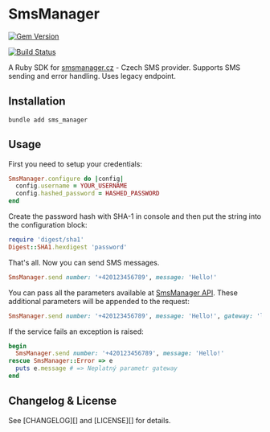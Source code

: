 # SmsManager

[![Gem Version](https://badge.fury.io/rb/sms_manager.png)](http://badge.fury.io/rb/sms_manager)

[![Build Status](https://github.com/PrimeHammer/sms_manager/actions/workflows/ci.yml/badge.svg)](https://github.com/PrimeHammer/sms_manager/actions)

A Ruby SDK for [smsmanager.cz](http://smsmanager.cz/) - Czech SMS provider. Supports SMS sending and error handling. Uses legacy endpoint.

## Installation

`bundle add sms_manager`

## Usage

First you need to setup your credentials:

```ruby
SmsManager.configure do |config|
  config.username = YOUR_USERNAME
  config.hashed_password = HASHED_PASSWORD
end
```

Create the password hash with SHA-1 in console and then put the string into the configuration block:

```ruby
require 'digest/sha1'
Digest::SHA1.hexdigest 'password'
```

That's all. Now you can send SMS messages.

```ruby
SmsManager.send number: '+420123456789', message: 'Hello!'
```

You can pass all the parameters available at [SmsManager API](http://smsmanager.cz/api/http/). These additional parameters will be appended to the request:

```ruby
SmsManager.send number: '+420123456789', message: 'Hello!', gateway: 'lowcost', time: '2013-01-01T23:59:59'
```

If the service fails an exception is raised:

```ruby
begin
  SmsManager.send number: '+420123456789', message: 'Hello!'
rescue SmsManager::Error => e
  puts e.message # => Neplatný parametr gateway
end
```

## Changelog & License

See [CHANGELOG][] and [LICENSE][] for details.



